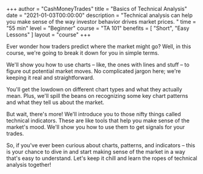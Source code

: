 +++
author = "CashMoneyTrades"
title = "Basics of Technical Analysis"
date = "2021-01-03T00:00:00"
description = "Technical analysis can help you make sense of the way investor behavior drives market prices. "
time = "55 min"
level = "Beginner"
course = "TA 101"
benefits = [
    "Short",
    "Easy Lessons"
]
layout = "course"
+++

Ever wonder how traders predict where the market might go? Well, in this course, we're going to break it down for you in simple terms.

We'll show you how to use charts – like, the ones with lines and stuff – to figure out potential market moves. No complicated jargon here; we're keeping it real and straightforward.

You'll get the lowdown on different chart types and what they actually mean. Plus, we'll spill the beans on recognizing some key chart patterns and what they tell us about the market.

But wait, there's more! We'll introduce you to those nifty things called technical indicators. These are like tools that help you make sense of the market's mood. We'll show you how to use them to get signals for your trades.

So, if you've ever been curious about charts, patterns, and indicators – this is your chance to dive in and start making sense of the market in a way that's easy to understand. Let's keep it chill and learn the ropes of technical analysis together!